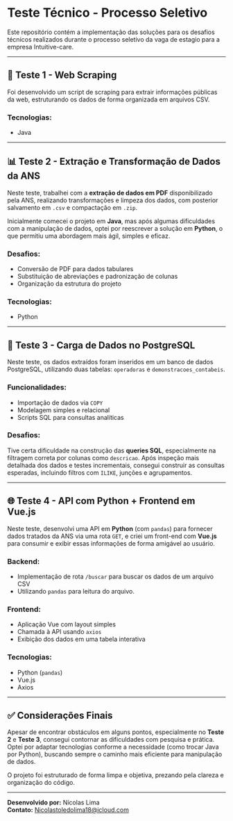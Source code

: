 # Teste Técnico - Processo Seletivo

Este repositório contém a implementação das soluções para os desafios técnicos realizados durante o processo seletivo da vaga de estagio para a empresa Intuitive-care.

---

## 🧪 Teste 1 - Web Scraping

Foi desenvolvido um script de scraping para extrair informações públicas da web, estruturando os dados de forma organizada em arquivos CSV.

### Tecnologias:
- Java

---

## 📊 Teste 2 - Extração e Transformação de Dados da ANS

Neste teste, trabalhei com a **extração de dados em PDF** disponibilizado pela ANS, realizando transformações e limpeza dos dados, com posterior salvamento em `.csv` e compactação em `.zip`.

Inicialmente comecei o projeto em **Java**, mas após algumas dificuldades com a manipulação de dados, optei por reescrever a solução em **Python**, o que permitiu uma abordagem mais ágil, simples e eficaz.

### Desafios:
- Conversão de PDF para dados tabulares
- Substituição de abreviações e padronização de colunas
- Organização da estrutura do projeto

### Tecnologias:
- Python

---

## 🧮 Teste 3 - Carga de Dados no PostgreSQL

Neste teste, os dados extraídos foram inseridos em um banco de dados PostgreSQL, utilizando duas tabelas: `operadoras` e `demonstracoes_contabeis`.

### Funcionalidades:
- Importação de dados via `COPY`
- Modelagem simples e relacional
- Scripts SQL para consultas analíticas

### Desafios:
Tive certa dificuldade na construção das **queries SQL**, especialmente na filtragem correta por colunas como `descricao`. Após inspeção mais detalhada dos dados e testes incrementais, consegui construir as consultas esperadas, incluindo filtros com `ILIKE`, junções e agrupamentos.

---

## 🌐 Teste 4 - API com Python + Frontend em Vue.js

Neste teste, desenvolvi uma API em **Python** (com `pandas`) para fornecer dados tratados da ANS via uma rota `GET`, e criei um front-end com **Vue.js** para consumir e exibir essas informações de forma amigável ao usuário.

### Backend:
- Implementação de rota `/buscar` para buscar os dados de um arquivo CSV
- Utilizando `pandas` para leitura do arquivo. 

### Frontend:
- Aplicação Vue com layout simples
- Chamada à API usando `axios`
- Exibição dos dados em uma tabela interativa

### Tecnologias:
- Python (`pandas`)
- Vue.js
- Axios

---

## ✅ Considerações Finais

Apesar de encontrar obstáculos em alguns pontos, especialmente no **Teste 2** e **Teste 3**, consegui contornar as dificuldades com pesquisa e prática. Optei por adaptar tecnologias conforme a necessidade (como trocar Java por Python), buscando sempre o caminho mais eficiente para manipulação de dados.

O projeto foi estruturado de forma limpa e objetiva, prezando pela clareza e organização do código.

---

**Desenvolvido por:** Nícolas Lima  
**Contato:** Nicolastoledolima18@icloud.com
